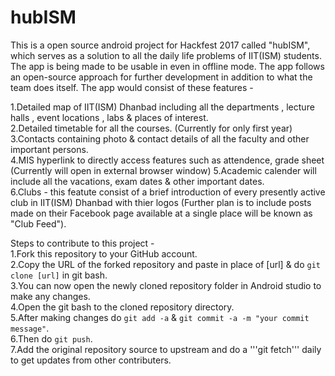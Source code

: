 # hubISM
This is a open source android project for Hackfest 2017 called "hubISM", which serves as a solution to all the daily life problems of IIT(ISM) students. The app is being made to be usable in even in offline mode. The app follows an open-source approach for further development in addition to what the team does itself. 
The app would consist of these features -

1.Detailed map of IIT(ISM) Dhanbad including all the departments , lecture halls , event locations , labs &amp; places of interest.  
2.Detailed timetable for all the courses. (Currently for only first year)  
3.Contacts containing photo &amp; contact details of all the faculty and other important persons.  
4.MIS hyperlink to directly access features such as attendence, grade sheet (Currently will open in external browser window)  5.Academic calender will include all the vacations, exam dates &amp; other important dates.  
6.Clubs - this featute consist of a brief introduction of every presently active club in IIT(ISM) Dhanbad with thier logos (Further plan is to include posts made on their Facebook page available at a single place will be known as "Club Feed").

Steps to contribute to this project -<br />
1.Fork this repository to your GitHub account.<br />
2.Copy the URL of the forked repository and paste in place of [url] & do ```git clone [url]``` in git bash.<br />
3.You can now open the newly cloned repository folder in Android studio to make any changes.<br />
4.Open the git bash to the cloned repository directory.<br />
5.After making changes do ```git add -a``` & ```git commit -a -m "your commit message"```.<br />
6.Then do ```git push```.<br />
7.Add the original repository source to upstream and do a '''git fetch''' daily to get updates from other contributers.
